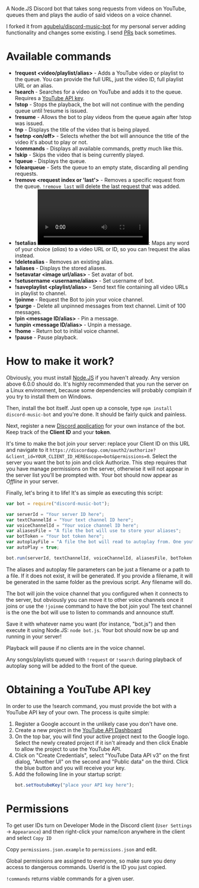A Node.JS Discord bot that takes song requests from videos on YouTube, queues them and plays the audio of said videos on a voice channel.

I forked it from [agubelu/discord-music-bot](https://github.com/agubelu/discord-music-bot) for my personal server adding functionality and changes some existing. I send [PRs](https://github.com/agubelu/discord-music-bot/commits?author=SavageCore) back sometimes.

# Available commands
- **!request <video/playlist/alias>** - Adds a YouTube video or playlist to the queue. You can provide the full URL, just the video ID, full playlist URL or an alias.
- **!search <query>** - Searches for a video on YouTube and adds it to the queue. Requires a [YouTube API key](#obtaining-a-youtube-api-key).
- **!stop** - Stops the playback, the bot will not continue with the pending queue until !resume is issued.
- **!resume** - Allows the bot to play videos from the queue again after !stop was issued.
- **!np** - Displays the title of the video that is being played.
- **!setnp <on/off>** - Selects whether the bot will announce the title of the video it's about to play or not.
- **!commands** - Displays all available commands, pretty much like this.
- **!skip** - Skips the video that is being currently played.
- **!queue** - Displays the queue.
- **!clearqueue** - Sets the queue to an empty state, discarding all pending requests.
- **!remove <request index or 'last'>** - Removes a specific request from the queue. `!remove last` will delete the last request that was added.
- **!setalias <alias> <video>**: Maps any word of your choice (*alias*) to a video URL or ID, so you can !request the alias instead.
- **!deletealias <alias>** - Removes an existing alias.
- **!aliases** - Displays the stored aliases.
- **!setavatar <image url/alias>** - Set avatar of bot.
- **!setusername <username/alias>** - Set username of bot.
- **!saveplaylist <playlist/alias>** - Send text file containing all video URLs in playlist to channel.
- **!joinme** - Request the Bot to join your voice channel.
- **!purge** - Delete all unpinned messages from text channel. Limit of 100 messages.
- **!pin <message ID/alias>** - Pin a message.
- **!unpin <message ID/alias>** - Unpin a message.
- **!home** - Return bot to initial voice channel.
- **!pause** - Pause playback.

# How to make it work?

Obviously, you must install [Node.JS](https://nodejs.org/es/) if you haven't already. Any version above 6.0.0 should do. It's highly recommended that you run the server on a Linux environment, because some dependencies will probably complain if you try to install them on Windows.

Then, install the bot itself. Just open up a console, type `npm install discord-music-bot` and you're done. It should be fairly quick and painless.

Next, register a new [Discord application](https://discordapp.com/developers/applications/me) for your own instance of the bot. Keep track of the **Client ID** and your **token**.

It's time to make the bot join your server: replace your Client ID on this URL and navigate to it `https://discordapp.com/oauth2/authorize?&client_id=YOUR_CLIENT_ID_HERE&scope=bot&permissions=0`. Select the server you want the bot to join and click Authorize. This step requires that you have manage permissions on the server, otherwise it will not appear in the server list you'll be prompted with. Your bot should now appear as *Offline* in your server.

Finally, let's bring it to life! It's as simple as executing this script:
```js
var bot = require("discord-music-bot");

var serverId = "Your server ID here";
var textChannelId = "Your text channel ID here";
var voiceChannelId = "Your voice channel ID here";
var aliasesFile = "A file the bot will use to store your aliases";
var botToken = "Your bot token here";
var autoplayFile = "A file the bot will read to autoplay from. One youtube link should be entered per line in this file";
var autoPlay = true;

bot.run(serverId, textChannelId, voiceChannelId, aliasesFile, botToken, autoplayFile, autoPlay);
```
The aliases and autoplay file parameters can be just a filename or a path to a file. If it does not exist, it will be generated. If you provide a filename, it will be generated in the same folder as the previous script. Any filename will do.

The bot will join the voice channel that you configured when it connects to the server, but obviously you can move it to other voice channels once it joins or use the `!joinme` command to have the bot join you! The text channel is the one the bot will use to listen to commands and announce stuff.

Save it with whatever name you want (for instance, "bot.js") and then execute it using Node.JS: `node bot.js`. Your bot should now be up and running in your server!

Playback will pause if no clients are in the voice channel.

Any songs/playlists queued with `!request` or `!search` during playback of autoplay song will be added to the front of the queue.

# Obtaining a YouTube API key
In order to use the !search command, you must provide the bot with a YouTube API key of your own. The process is quite simple:

1. Register a Google account in the unlikely case you don't have one.
2. Create a new project in the [YouTube API Dashboard](https://console.developers.google.com/projectselector/apis/api/youtube/overview)
3. On the top bar, you will find your active project next to the Google logo. Select the newly created project if it isn't already and then click Enable to allow the project to use the YouTube API.
4. Click on "Create Credentials", select "YouTube Data API v3" on the first dialog, "Another UI" on the second and "Public data" on the third. Click the blue button and you will receive your key.
5. Add the following line in your startup script:
    ```js
    bot.setYoutubeKey("place your API key here");
    ```

# Permissions

To get user IDs turn on Developer Mode in the Discord client (`User Settings` -> `Appearance`) and then right-click your name/icon anywhere in the client and select `Copy ID`

Copy `permissions.json.example` to `permissions.json` and edit.

Global permissions are assigned to everyone, so make sure you deny access to dangerous commands. UserId is the ID you just copied.

`!commands` returns viable commands for a given user.
